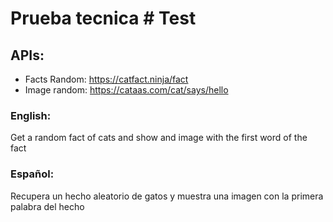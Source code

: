 # Prueba tecnica # Test


## APIs: 
- Facts Random: https://catfact.ninja/fact 
- Image random: https://cataas.com/cat/says/hello 

### English: 
Get a random fact of cats and show and image with the first word of the fact

### Español: 
Recupera un hecho aleatorio de gatos y muestra una imagen con la primera palabra del hecho

